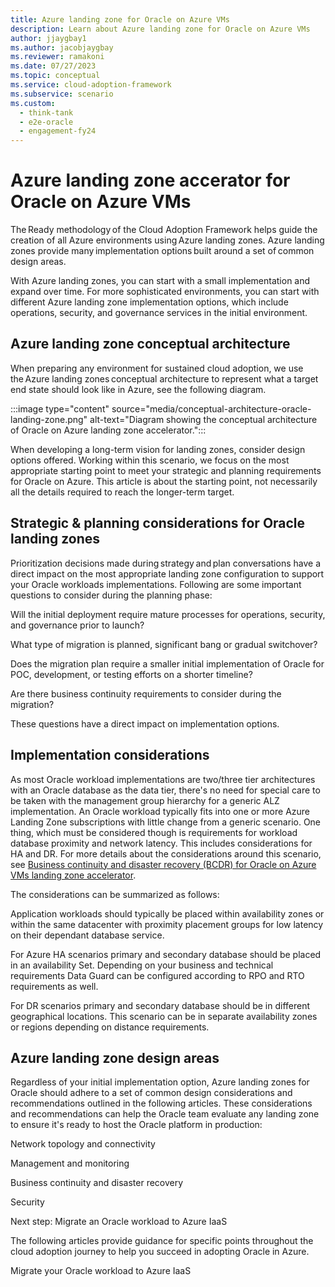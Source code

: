 ```yaml
---
title: Azure landing zone for Oracle on Azure VMs
description: Learn about Azure landing zone for Oracle on Azure VMs
author: jjaygbay1
ms.author: jacobjaygbay
ms.reviewer: ramakoni
ms.date: 07/27/2023
ms.topic: conceptual
ms.service: cloud-adoption-framework
ms.subservice: scenario
ms.custom: 
  - think-tank
  - e2e-oracle
  - engagement-fy24
---
```


# Azure landing zone accerator for Oracle on Azure VMs

The Ready methodology of the Cloud Adoption Framework helps guide the creation of all Azure environments using Azure landing zones. Azure landing zones provide many implementation options built around a set of common design areas.

With Azure landing zones, you can start with a small implementation and expand over time. For more sophisticated environments, you can start with different Azure landing zone implementation options, which include operations, security, and governance services in the initial environment.

## Azure landing zone conceptual architecture 

When preparing any environment for sustained cloud adoption, we use the Azure landing zones conceptual architecture to represent what a target end state should look like in Azure, see the following diagram.

:::image type="content" source="media/conceptual-architecture-oracle-landing-zone.png" alt-text="Diagram showing the conceptual architecture of Oracle on Azure landing zone accelerator.":::

When developing a long-term vision for landing zones, consider design options offered. Working within this scenario, we focus on the most appropriate starting point to meet your strategic and planning requirements for Oracle on Azure. This article is about the starting point, not necessarily all the details required to reach the longer-term target. 

## Strategic & planning considerations for Oracle landing zones

Prioritization decisions made during strategy and plan conversations have a direct impact on the most appropriate landing zone configuration to support your Oracle workloads implementations. Following are some important questions to consider during the planning phase:

Will the initial deployment require mature processes for operations, security, and governance prior to launch?

What type of migration is planned, significant bang or gradual switchover?

Does the migration plan require a smaller initial implementation of Oracle for POC, development, or testing efforts on a shorter timeline?

Are there business continuity requirements to consider during the migration?

These questions have a direct impact on implementation options.

## Implementation considerations

As most Oracle workload implementations are two/three tier architectures with an Oracle database as the data tier, there's no need for special care to be taken with the management group hierarchy for a generic ALZ implementation. An Oracle workload typically fits into one or more Azure Landing Zone subscriptions with little change from a generic scenario. One thing, which must be considered though is requirements for workload database proximity and network latency. This includes considerations for HA and DR. For more details about the considerations around this scenario, see [Business continuity and disaster recovery (BCDR) for Oracle on Azure VMs landing zone accelerator](oracle-disaster-recovery-iaas.md).  

The considerations can be summarized as follows:  

Application workloads should typically be placed within availability zones or within the same datacenter with proximity placement groups for low latency on their dependant database service.

For Azure HA scenarios primary and secondary database should be placed in an availability Set.  Depending on your business and technical requirements Data Guard can be configured according to RPO and RTO requirements as well.

For DR scenarios primary and secondary database should be in different geographical locations. This scenario can be in separate availability zones or regions depending on distance requirements.

## Azure landing zone design areas

Regardless of your initial implementation option, Azure landing zones for Oracle should adhere to a set of common design considerations and recommendations outlined in the following articles. These considerations and recommendations can help the Oracle team evaluate any landing zone to ensure it's ready to host the Oracle platform in production:

Network topology and connectivity  

Management and monitoring  

Business continuity and disaster recovery

Security  

Next step: Migrate an Oracle workload to Azure IaaS 

The following articles provide guidance for specific points throughout the cloud adoption journey to help you succeed in adopting Oracle in Azure.

Migrate your Oracle workload to Azure IaaS